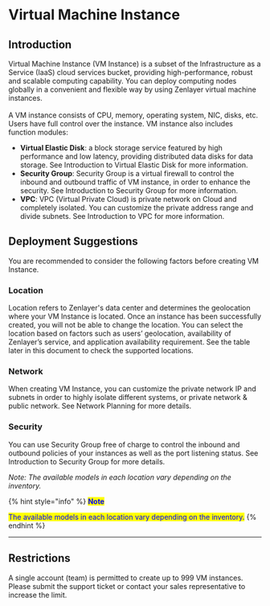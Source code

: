 # Virtual Machine Instance

## Introduction

Virtual Machine Instance (VM Instance) is a subset of the Infrastructure as a Service (IaaS) cloud services bucket, providing high-performance, robust and scalable computing capability. You can deploy computing nodes globally in a convenient and flexible way by using Zenlayer virtual machine instances.\
\
A VM instance consists of CPU, memory, operating system, NIC, disks, etc. Users have full control over the instance. VM instance also includes function modules:

* **Virtual Elastic Disk**: a block storage service featured by high performance and low latency, providing distributed data disks for data storage. See Introduction to Virtual Elastic Disk for more information.
* **Security Group**: Security Group is a virtual firewall to control the inbound and outbound traffic of VM instance, in order to enhance the security. See Introduction to Security Group for more information.
* **VPC**: VPC (Virtual Private Cloud) is private network on Cloud and completely isolated. You can customize the private address range and divide subnets. See Introduction to VPC for more information.



## **Deployment Suggestions**

You are recommended to consider the following factors before creating VM Instance.

### **Location**

Location refers to Zenlayer's data center and determines the geolocation where your VM Instance is located. Once an instance has been successfully created, you will not be able to change the location. You can select the location based on factors such as users’ geolocation, availability of Zenlayer’s service, and application availability requirement. See the table later in this document to check the supported locations.

### **Network**

When creating VM Instance, you can customize the private network IP and subnets in order to highly isolate different systems, or private network & public network. See Network Planning for more details.

### Security

You can use Security Group free of charge to control the inbound and outbound policies of your instances as well as the port listening status. See Introduction to Security Group for more details.

_Note: The available models in each location vary depending on the inventory._

{% hint style="info" %}
<mark style="color:blue;">**Note**</mark>

<mark style="color:blue;">The available models in each location vary depending on the inventory.</mark>
{% endhint %}

****

## **Restrictions**

A single account (team) is permitted to create up to 999 VM instances. Please submit the support ticket or contact your sales representative to increase the limit.

